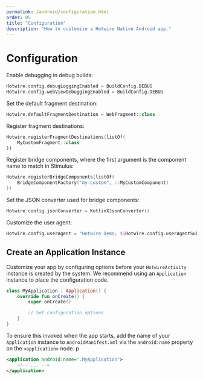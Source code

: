 ```yaml
---
permalink: /android/configuration.html
order: 05
title: "Configuration"
description: "How to customize a Hotwire Native Android app."
---
```


# Configuration

Enable debugging in debug builds:

```kotlin
Hotwire.config.debugLoggingEnabled = BuildConfig.DEBUG
Hotwire.config.webViewDebuggingEnabled = BuildConfig.DEBUG
```

Set the default fragment destination:

```kotlin
Hotwire.defaultFragmentDestination = WebFragment::class
```

Register fragment destinations:

```kotlin
Hotwire.registerFragmentDestinations(listOf(
    MyCustomFragment::class
))
```

Register bridge components, where the first argument is the component name to match in Stimulus:

```kotlin
Hotwire.registerBridgeComponents(listOf(
    BridgeComponentFactory("my-custom", ::MyCustomComponent)
))
```

Set the JSON converter used for bridge components:

```kotlin
Hotwire.config.jsonConverter = KotlinXJsonConverter()
```

Customize the user agent:

```kotlin
Hotwire.config.userAgent = "Hotwire Demo; ${Hotwire.config.userAgentSubstring()}"
```

## Create an Application Instance

Customize your app by configuring options before your `HotwireActivity` instance is created by the system. We recommend using an `Application` instance to place the configuration code.


```kotlin
class MyApplication : Application() {
    override fun onCreate() {
        super.onCreate()

        // Set configuration options
    }
}
```

To ensure this invoked when the app starts, add the name of your `Application` instance to `AndroidManifest.xml` via the `android:name` property on the `<application>` node.
p

```xml
<application android:name=".MyApplication">
    <!-- ... -->
</application>
```
